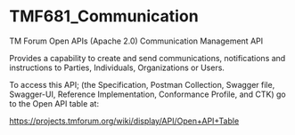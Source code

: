 # TMF681_Communication
TM Forum Open APIs (Apache 2.0) Communication Management API

Provides a capability to create and send communications, notifications and
instructions to Parties, Individuals, Organizations or Users.

To access this API; (the Specification, Postman Collection, Swagger file, Swagger-UI,
Reference Implementation, Conformance Profile, and CTK) go to the Open API table at:

https://projects.tmforum.org/wiki/display/API/Open+API+Table

